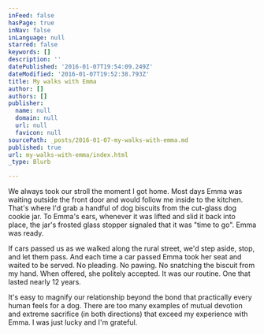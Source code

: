 ```yaml
---
inFeed: false
hasPage: true
inNav: false
inLanguage: null
starred: false
keywords: []
description: ''
datePublished: '2016-01-07T19:54:09.249Z'
dateModified: '2016-01-07T19:52:38.793Z'
title: My walks with Emma
author: []
authors: []
publisher:
  name: null
  domain: null
  url: null
  favicon: null
sourcePath: _posts/2016-01-07-my-walks-with-emma.md
published: true
url: my-walks-with-emma/index.html
_type: Blurb

---
```

We always took our stroll the moment I got home. Most days Emma was waiting outside the front door and would follow me inside to the kitchen. That's where I'd grab a handful of dog biscuits from the cut-glass dog cookie jar. To Emma's ears, whenever it was lifted and slid it back into place, the jar's frosted glass stopper signaled that it was "time to go". Emma was ready.

If cars passed us as we walked along the rural street, we'd step aside, stop, and let them pass. And each time a car passed Emma took her seat and waited to be served. No pleading. No pawing. No snatching the biscuit from my hand. When offered, she politely accepted. It was our routine. One that lasted nearly 12 years. 

It's easy to magnify our relationship beyond the bond that practically every human feels for a dog. There are too many examples of mutual devotion and extreme sacrifice (in both directions) that exceed my experience with Emma. I was just lucky and I'm grateful.
